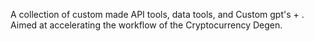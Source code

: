 A collection of custom made API tools, data tools, and Custom gpt's + .
Aimed at accelerating the workflow of the Cryptocurrency Degen. 
